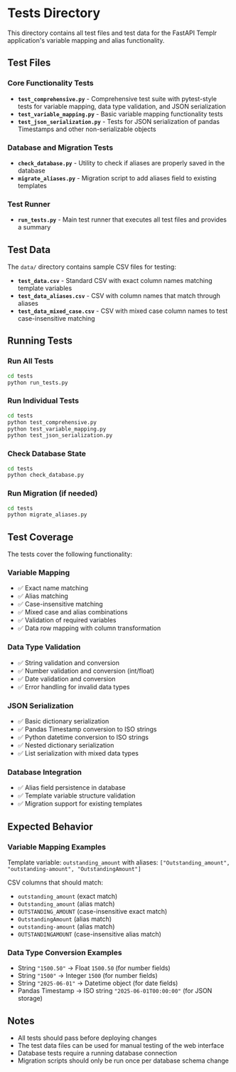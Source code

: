 # Tests Directory

This directory contains all test files and test data for the FastAPI Templr application's variable mapping and alias functionality.

## Test Files

### Core Functionality Tests

- **`test_comprehensive.py`** - Comprehensive test suite with pytest-style tests for variable mapping, data type validation, and JSON serialization
- **`test_variable_mapping.py`** - Basic variable mapping functionality tests
- **`test_json_serialization.py`** - Tests for JSON serialization of pandas Timestamps and other non-serializable objects

### Database and Migration Tests

- **`check_database.py`** - Utility to check if aliases are properly saved in the database
- **`migrate_aliases.py`** - Migration script to add aliases field to existing templates

### Test Runner

- **`run_tests.py`** - Main test runner that executes all test files and provides a summary

## Test Data

The `data/` directory contains sample CSV files for testing:

- **`test_data.csv`** - Standard CSV with exact column names matching template variables
- **`test_data_aliases.csv`** - CSV with column names that match through aliases
- **`test_data_mixed_case.csv`** - CSV with mixed case column names to test case-insensitive matching

## Running Tests

### Run All Tests

```bash
cd tests
python run_tests.py
```

### Run Individual Tests

```bash
cd tests
python test_comprehensive.py
python test_variable_mapping.py
python test_json_serialization.py
```

### Check Database State

```bash
cd tests
python check_database.py
```

### Run Migration (if needed)

```bash
cd tests
python migrate_aliases.py
```

## Test Coverage

The tests cover the following functionality:

### Variable Mapping

- ✅ Exact name matching
- ✅ Alias matching
- ✅ Case-insensitive matching
- ✅ Mixed case and alias combinations
- ✅ Validation of required variables
- ✅ Data row mapping with column transformation

### Data Type Validation

- ✅ String validation and conversion
- ✅ Number validation and conversion (int/float)
- ✅ Date validation and conversion
- ✅ Error handling for invalid data types

### JSON Serialization

- ✅ Basic dictionary serialization
- ✅ Pandas Timestamp conversion to ISO strings
- ✅ Python datetime conversion to ISO strings
- ✅ Nested dictionary serialization
- ✅ List serialization with mixed data types

### Database Integration

- ✅ Alias field persistence in database
- ✅ Template variable structure validation
- ✅ Migration support for existing templates

## Expected Behavior

### Variable Mapping Examples

Template variable: `outstanding_amount` with aliases: `["Outstanding_amount", "outstanding-amount", "OutstandingAmount"]`

CSV columns that should match:

- `outstanding_amount` (exact match)
- `Outstanding_amount` (alias match)
- `OUTSTANDING_AMOUNT` (case-insensitive exact match)
- `OutstandingAmount` (alias match)
- `outstanding-amount` (alias match)
- `OUTSTANDINGAMOUNT` (case-insensitive alias match)

### Data Type Conversion Examples

- String `"1500.50"` → Float `1500.50` (for number fields)
- String `"1500"` → Integer `1500` (for number fields)
- String `"2025-06-01"` → Datetime object (for date fields)
- Pandas Timestamp → ISO string `"2025-06-01T00:00:00"` (for JSON storage)

## Notes

- All tests should pass before deploying changes
- The test data files can be used for manual testing of the web interface
- Database tests require a running database connection
- Migration scripts should only be run once per database schema change
